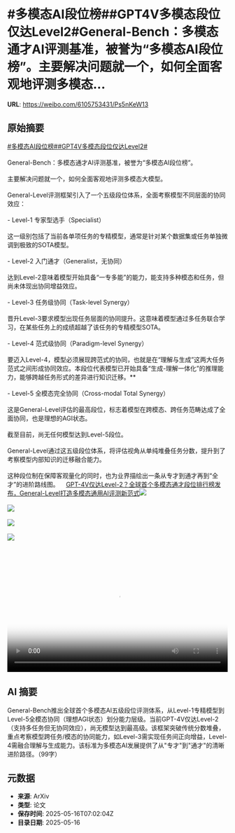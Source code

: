# #多模态AI段位榜##GPT4V多模态段位仅达Level2#General-Bench：多模态通才AI评测基准，被誉为“多模态AI段位榜”。主要解决问题就一个，如何全面客观地评测多模态...

**URL**: https://weibo.com/6105753431/Ps5nKeW13

## 原始摘要

<a href="https://m.weibo.cn/search?containerid=231522type%3D1%26t%3D10%26q%3D%23%E5%A4%9A%E6%A8%A1%E6%80%81AI%E6%AE%B5%E4%BD%8D%E6%A6%9C%23&amp;extparam=%23%E5%A4%9A%E6%A8%A1%E6%80%81AI%E6%AE%B5%E4%BD%8D%E6%A6%9C%23" data-hide=""><span class="surl-text">#多模态AI段位榜#</span></a><a href="https://m.weibo.cn/search?containerid=231522type%3D1%26t%3D10%26q%3D%23GPT4V%E5%A4%9A%E6%A8%A1%E6%80%81%E6%AE%B5%E4%BD%8D%E4%BB%85%E8%BE%BELevel2%23&amp;extparam=%23GPT4V%E5%A4%9A%E6%A8%A1%E6%80%81%E6%AE%B5%E4%BD%8D%E4%BB%85%E8%BE%BELevel2%23" data-hide=""><span class="surl-text">#GPT4V多模态段位仅达Level2#</span></a><br><br>General-Bench：多模态通才AI评测基准，被誉为“多模态AI段位榜”。<br><br>主要解决问题就一个，如何全面客观地评测多模态大模型。<br><br>General-Level评测框架引入了一个五级段位体系，全面考察模型不同层面的协同效应：<br><br>- Level-1 专家型选手（Specialist）<br><br>这一级别包括了当前各单项任务的专精模型，通常是针对某个数据集或任务单独微调到极致的SOTA模型。<br><br>- Level-2 入门通才（Generalist，无协同）<br><br>达到Level-2意味着模型开始具备“一专多能”的能力，能支持多种模态和任务，但尚未体现出协同增益效应。<br><br>- Level-3 任务级协同（Task-level Synergy）<br><br>晋升Level-3要求模型出现任务层面的协同提升。这意味着模型通过多任务联合学习，在某些任务上的成绩超越了该任务的专精模型SOTA。<br><br>- Level-4 范式级协同（Paradigm-level Synergy）<br><br>要迈入Level-4，模型必须展现跨范式的协同，也就是在“理解与生成”这两大任务范式之间形成协同效应。本段位代表模型已开始具备“生成-理解一体化”的推理能力，能够跨越任务形式的差异进行知识迁移。**<br><br>- Level-5 全模态完全协同（Cross-modal Total Synergy）<br><br>这是General-Level评估的最高段位，标志着模型在跨模态、跨任务范畴达成了全面协同，也是理想的AGI状态。<br><br>截至目前，尚无任何模型达到Level-5段位。<br><br>General-Level通过这五级段位体系，将评估视角从单纯堆叠任务分数，提升到了考察模型内部知识的迁移融合能力。<br><br>这种段位制在保障客观量化的同时，也为业界描绘出一条从专才到通才再到“全才”的进阶路线图。<a href="https://weibo.cn/sinaurl?u=https%3A%2F%2Fmp.weixin.qq.com%2Fs%2FSMh18jbBw7K32RsW8Yr6VA" data-hide=""><span class="url-icon"><img style="width: 1rem;height: 1rem" src="https://h5.sinaimg.cn/upload/2015/09/25/3/timeline_card_small_web_default.png" referrerpolicy="no-referrer"></span><span class="surl-text">GPT-4V仅达Level-2？全球首个多模态通才段位排行榜发布，General-Level打造多模态通用AI评测新范式</span></a><img style="" src="https://tvax1.sinaimg.cn/large/006Fd7o3ly1i1hb99guvxj31hc0u0djm.jpg" referrerpolicy="no-referrer"><br><br><img style="" src="https://tvax3.sinaimg.cn/large/006Fd7o3gy1i1hb6fpfobj30zk0cogs1.jpg" referrerpolicy="no-referrer"><br><br><img style="" src="https://tvax3.sinaimg.cn/large/006Fd7o3gy1i1hb6iicwdj30y80zkkjl.jpg" referrerpolicy="no-referrer"><br><br><img style="" src="https://tvax3.sinaimg.cn/large/006Fd7o3gy1i1hb6m4k8hj30zk0nkx58.jpg" referrerpolicy="no-referrer"><br><br><br clear="both"><div style="clear: both"></div><video controls="controls" poster="https://tvax4.sinaimg.cn/orj480/006Fd7o3ly1i1hb98wualj31hc0u0djm.jpg" style="width: 100%"><source src="https://f.video.weibocdn.com/o0/PmMe8wPXlx08ohUCdrfq01041200vPv50E010.mp4?label=mp4_720p&amp;template=1280x720.25.0&amp;ori=0&amp;ps=1CwnkDw1GXwCQx&amp;Expires=1747382481&amp;ssig=8M0f2UB1hu&amp;KID=unistore,video"><source src="https://f.video.weibocdn.com/o0/ltJFsz99lx08ohUBOdos01041200h9Te0E010.mp4?label=mp4_hd&amp;template=852x480.25.0&amp;ori=0&amp;ps=1CwnkDw1GXwCQx&amp;Expires=1747382481&amp;ssig=hYOSG6UPU7&amp;KID=unistore,video"><source src="https://f.video.weibocdn.com/o0/vfaJdXp8lx08ohUBwAru01041200b8WH0E010.mp4?label=mp4_ld&amp;template=640x360.25.0&amp;ori=0&amp;ps=1CwnkDw1GXwCQx&amp;Expires=1747382481&amp;ssig=yKAYjYUGpt&amp;KID=unistore,video"><p>视频无法显示，请前往<a href="https://video.weibo.com/show?fid=1034%3A5166932962508831" target="_blank" rel="noopener noreferrer">微博视频</a>观看。</p></video>

## AI 摘要

General-Bench推出全球首个多模态AI五级段位评测体系，从Level-1专精模型到Level-5全模态协同（理想AGI状态）划分能力层级。当前GPT-4V仅达Level-2（支持多任务但无协同效应），尚无模型达到最高级。该框架突破传统分数堆叠，重点考察模型跨任务/模态的协同能力，如Level-3需实现任务间正向增益，Level-4需融合理解与生成能力。该标准为多模态AI发展提供了从"专才"到"通才"的清晰进阶路径。（99字）

## 元数据

- **来源**: ArXiv
- **类型**: 论文
- **保存时间**: 2025-05-16T07:02:04Z
- **目录日期**: 2025-05-16
